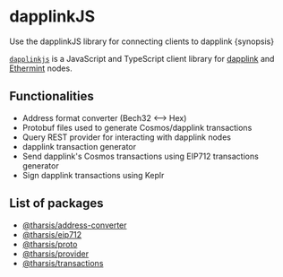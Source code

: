 <!--
order: 1
-->

# dapplinkJS

Use the dapplinkJS library for connecting clients to dapplink {synopsis}

[`dapplinkjs`](https://github.com/eniac-x-labs/dapplinkjs) is a JavaScript and TypeScript client library for [dapplink](https://github.com/dapplink/dapplink) and [Ethermint](https://github.com/evmos/ethermint) nodes.

## Functionalities

- Address format converter (Bech32 <--> Hex)
- Protobuf files used to generate Cosmos/dapplink transactions
- Query REST provider for interacting with dapplink nodes
- dapplink transaction generator
- Send dapplink's Cosmos transactions using EIP712 transactions generator
- Sign dapplink transactions using Keplr

## List of packages

- [@tharsis/address-converter](https://www.npmjs.com/package/@tharsis/address-converter)
- [@tharsis/eip712](https://www.npmjs.com/package/@tharsis/eip712)
- [@tharsis/proto](https://www.npmjs.com/package/@tharsis/proto)
- [@tharsis/provider](https://www.npmjs.com/package/@tharsis/provider)
- [@tharsis/transactions](https://www.npmjs.com/package/@tharsis/transactions)
